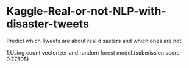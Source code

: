 # Kaggle-Real-or-not-NLP-with-disaster-tweets
Predict which Tweets are about real disasters and which ones are not.

1.Using count vectorizer and random forest model.(submission score-0.77505)
